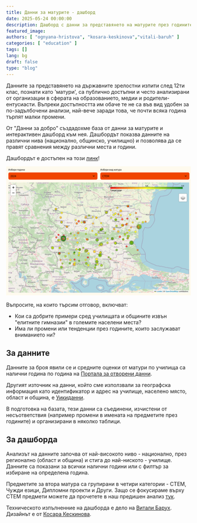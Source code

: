 ```yaml
---
title: Данни за матурите - дашборд
date: 2025-05-24 00:00:00
description: Дашборд с данни за представянето на матурите през годините
featured_image:
authors: [ "ognyana-hristova", "kosara-keskinova","vitali-baruh" ]
categories: [ "education" ]
tags: []
lang: bg
draft: false
type: "blog"
---
```


Данните за представянето на държавните зрелостни изпити след 12ти клас, познати като 'матури', са публично достъпни и често анализирани от организации в сферата на образованието, медии и родители-ентусиасти. Въпреки достъпността им обаче те не са във вид удобен за по-задълбочени анализи, най-вече заради това, че почти всяка година търпят малки промени.

От "Данни за добро" създадохме база от данни за матурите и интерактивен дашборд към нея. Дашбордът показва данните на различни нива (национално, общинско, училищно) и позволява да се правят сравнения между различни места и години.

Дашбордът е достъпен на този [линк](https://dashboards.data-for-good.bg/eddata/)!

[![Данни за матурите](../../static/img/posts/2025-05-24-dashboard-maturi/map.png)](https://dashboards.data-for-good.bg/eddata/)

Въпросите, на които търсим отговор, включват:
* Кои са добрите примери сред училищата и общините извън "елитните гимназии" в големите населени места?
* Има ли промени или тенденции през годините, които заслужават вниманието ни?

## За данните

Данните за броя явили се и средните оценки от матури по училища са налични година по година на [Портала за отворени данни](https://data.egov.bg/).

Другият източник на данни, който сме използвали за географска информация като идентификатор и адрес на училище, населено място, област и община, е [Уикиданни](https://www.wikidata.org/wiki/Wikidata:WikiProject_Bulgaria/Administrative_Entities).

В подготовка на базата, тези данни са съединени, изчистени от несъответствия (например промени в имената на предметите през годините) и организирани в няколко таблици.

## За дашборда

Анализът на данните започва от най-високото ниво - национално, през регионално (област и община) и стига до най-ниското - училище. Данните са показани за всички налични години или с филтър за избиране на определена година.

Предметите за втора матура са групирани в четири категории - СТЕМ, Чужди езици, Дипломни проекти и Други. Защо се фокусираме върху СТЕМ предмети можете да прочетете в наш предишен анализ [тук](https://data-for-good.bg/posts/2022-12-23-stem-maturi-2021/).

Техническото изпълненние на дашборда е дело на [Витали Барух](https://data-for-good.bg/authors/vitali-baruh/). Дизайнът е от [Косара Кескинова](https://data-for-good.bg/authors/kosara-keskinova/).